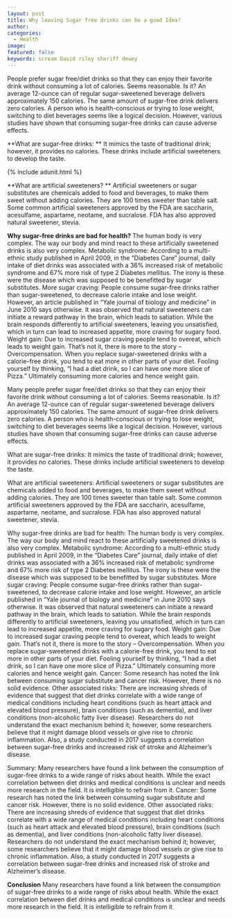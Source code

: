 ```yaml
---
layout: post
title: Why leaving Sugar free drinks can be a good Idea?
author:
categories:
  - Health
image:
featured: false
keywords: scream David riley sheriff dewey
---
```

People prefer sugar free/diet drinks so that they can enjoy their favorite drink without consuming a lot of calories. Seems reasonable. Is it? 
An average 12-ounce can of regular sugar-sweetened beverage delivers approximately 150 calories. The same amount of sugar-free drink delivers zero calories. A person who is health-conscious or trying to lose weight, switching to diet beverages seems like a logical decision. However, various studies have shown that consuming sugar-free drinks can cause adverse effects. 

**What are sugar-free drinks: **
It mimics the taste of traditional drink; however, it provides no calories. 
These drinks include artificial sweeteners to develop the taste. 

{% include adunit.html %}

**What are artificial sweeteners? **
Artificial sweeteners or sugar substitutes are chemicals added to food and beverages, to make them sweet without adding calories. They are 100 times sweeter than table salt. 
Some common artificial sweeteners approved by the FDA are saccharin, acesulfame, aspartame, neotame, and sucralose. FDA has also approved natural sweetener, stevia.

**Why sugar-free drinks are bad for health?**
The human body is very complex. The way our body and mind react to these artificially sweetened drinks is also very complex. 
Metabolic syndrome: According to a multi-ethnic study published in April 2009, in the “Diabetes Care” journal, daily intake of diet drinks was associated with a 36% increased risk of metabolic syndrome and 67% more risk of type 2 Diabetes mellitus. The irony is these were the disease which was supposed to be benefitted by sugar substitutes.
More sugar craving: People consume sugar-free drinks rather than sugar-sweetened, to decrease calorie intake and lose weight. However, an article published in “Yale journal of biology and medicine” in June 2010 says otherwise. It was observed that natural sweeteners can initiate a reward pathway in the brain, which leads to satiation. While the brain responds differently to artificial sweeteners, leaving you unsatisfied, which in turn can lead to increased appetite, more craving for sugary food. 
Weight gain: Due to increased sugar craving people tend to overeat, which leads to weight gain. That’s not it, there is more to the story – Overcompensation. When you replace sugar-sweetened drinks with a calorie-free drink, you tend to eat more in other parts of your diet. Fooling yourself by thinking, “I had a diet drink, so I can have one more slice of Pizza.” Ultimately consuming more calories and hence weight gain. 

Many people prefer sugar free/diet drinks so that they can enjoy their favorite drink without consuming a lot of calories. Seems reasonable. Is it? 
An average 12-ounce can of regular sugar-sweetened beverage delivers approximately 150 calories. The same amount of sugar-free drink delivers zero calories. A person who is health-conscious or trying to lose weight, switching to diet beverages seems like a logical decision. However, various studies have shown that consuming sugar-free drinks can cause adverse effects. 

 
What are sugar-free drinks: 
It mimics the taste of traditional drink; however, it provides no calories. 
These drinks include artificial sweeteners to develop the taste. 

 
What are artificial sweeteners: 
Artificial sweeteners or sugar substitutes are chemicals added to food and beverages, to make them sweet without adding calories. They are 100 times sweeter than table salt. 
Some common artificial sweeteners approved by the FDA are saccharin, acesulfame, aspartame, neotame, and sucralose. FDA has also approved natural sweetener, stevia.

 
Why sugar-free drinks are bad for health:
The human body is very complex. The way our body and mind react to these artificially sweetened drinks is also very complex. 
Metabolic syndrome: According to a multi-ethnic study published in April 2009, in the “Diabetes Care” journal, daily intake of diet drinks was associated with a 36% increased risk of metabolic syndrome and 67% more risk of type 2 Diabetes mellitus. The irony is these were the disease which was supposed to be benefitted by sugar substitutes.
More sugar craving: People consume sugar-free drinks rather than sugar-sweetened, to decrease calorie intake and lose weight. However, an article published in “Yale journal of biology and medicine” in June 2010 says otherwise. It was observed that natural sweeteners can initiate a reward pathway in the brain, which leads to satiation. While the brain responds differently to artificial sweeteners, leaving you unsatisfied, which in turn can lead to increased appetite, more craving for sugary food. 
Weight gain: Due to increased sugar craving people tend to overeat, which leads to weight gain. That’s not it, there is more to the story – Overcompensation. When you replace sugar-sweetened drinks with a calorie-free drink, you tend to eat more in other parts of your diet. Fooling yourself by thinking, “I had a diet drink, so I can have one more slice of Pizza.” Ultimately consuming more calories and hence weight gain. 
Cancer: Some research has noted the link between consuming sugar substitute and cancer risk. However, there is no solid evidence. 
Other associated risks: There are increasing shreds of evidence that suggest that diet drinks correlate with a wide range of medical conditions including heart conditions (such as heart attack and elevated blood pressure), brain conditions (such as dementia), and liver conditions (non-alcoholic fatty liver disease). Researchers do not understand the exact mechanism behind it; however, some researchers believe that it might damage blood vessels or give rise to chronic inflammation. 
Also, a study conducted in 2017 suggests a correlation between sugar-free drinks and increased risk of stroke and Alzheimer’s disease. 

 
Summary:
Many researchers have found a link between the consumption of sugar-free drinks to a wide range of risks about health. While the exact correlation between diet drinks and medical conditions is unclear and needs more research in the field. It is intelligible to refrain from it.
Cancer: Some research has noted the link between consuming sugar substitute and cancer risk. However, there is no solid evidence. 
Other associated risks: There are increasing shreds of evidence that suggest that diet drinks correlate with a wide range of medical conditions including heart conditions (such as heart attack and elevated blood pressure), brain conditions (such as dementia), and liver conditions (non-alcoholic fatty liver disease). Researchers do not understand the exact mechanism behind it; however, some researchers believe that it might damage blood vessels or give rise to chronic inflammation. 
Also, a study conducted in 2017 suggests a correlation between sugar-free drinks and increased risk of stroke and Alzheimer’s disease. 

**Conclusion**
Many researchers have found a link between the consumption of sugar-free drinks to a wide range of risks about health. While the exact correlation between diet drinks and medical conditions is unclear and needs more research in the field. It is intelligible to refrain from it.
